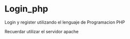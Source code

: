 # Login_php

Login y register utilizando el lenguaje de Programacion PHP

Recuerdar utilizar el servidor apache
